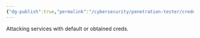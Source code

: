 ```yaml
---
{"dg-publish":true,"permalink":"/cybersecurity/penetration-tester/credential-stuffing/"}
---
```


Attacking services with default or obtained creds.